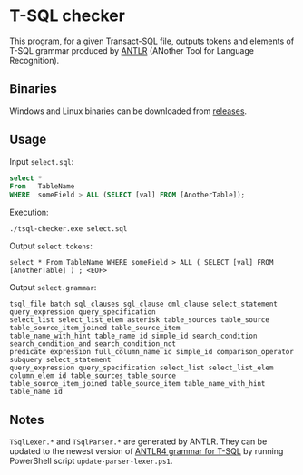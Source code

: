 # T-SQL checker

This program, for a given Transact-SQL file, outputs tokens and elements of T-SQL grammar produced by [ANTLR](https://www.antlr.org/) (ANother Tool for Language Recognition).

## Binaries

Windows and Linux binaries can be downloaded from [releases](https://github.com/andre-wojtowicz/tsql-checker/releases).

## Usage

Input `select.sql`:

```sql
select *
From   TableName
WHERE  someField > ALL (SELECT [val] FROM [AnotherTable]);
```

Execution:

```
./tsql-checker.exe select.sql
```

Output `select.tokens`:

```plaintext
select * From TableName WHERE someField > ALL ( SELECT [val] FROM [AnotherTable] ) ; <EOF> 
```


Output `select.grammar`:

```plaintext
tsql_file batch sql_clauses sql_clause dml_clause select_statement query_expression query_specification 
select_list select_list_elem asterisk table_sources table_source table_source_item_joined table_source_item 
table_name_with_hint table_name id simple_id search_condition search_condition_and search_condition_not 
predicate expression full_column_name id simple_id comparison_operator subquery select_statement 
query_expression query_specification select_list select_list_elem column_elem id table_sources table_source
table_source_item_joined table_source_item table_name_with_hint table_name id 
```

## Notes

`TSqlLexer.*` and `TSqlParser.*` are generated by ANTLR. They can be updated to the newest version of [ANTLR4 grammar for T-SQL](https://github.com/antlr/grammars-v4/tree/master/tsql) by running PowerShell script `update-parser-lexer.ps1`.
